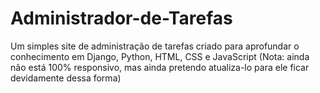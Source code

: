 # Administrador-de-Tarefas
Um simples site de administração de tarefas criado para aprofundar o conhecimento em Django, Python, HTML, CSS e JavaScript 
(Nota: ainda não está 100% responsivo, mas ainda pretendo atualiza-lo para ele ficar devidamente dessa forma)
